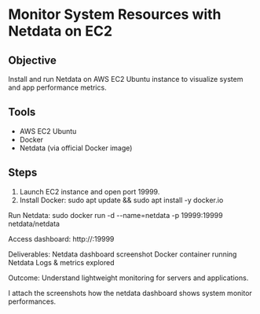 # Monitor System Resources with Netdata on EC2

## Objective
Install and run Netdata on AWS EC2 Ubuntu instance to visualize system and app performance metrics.

## Tools
- AWS EC2 Ubuntu
- Docker
- Netdata (via official Docker image)

## Steps
1. Launch EC2 instance and open port 19999.
2. Install Docker:
sudo apt update && sudo apt install -y docker.io

Run Netdata:
sudo docker run -d --name=netdata -p 19999:19999 netdata/netdata

Access dashboard:
http://<EC2-PUBLIC-IP>:19999

Deliverables:
Netdata dashboard screenshot
Docker container running Netdata
Logs & metrics explored

Outcome:
Understand lightweight monitoring for servers and applications. 

I attach the screenshots how the netdata dashboard shows system monitor performances.
